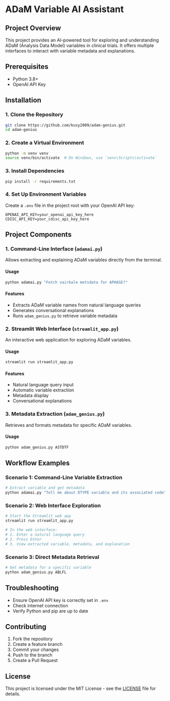 # ADaM Variable AI Assistant

## Project Overview
This project provides an AI-powered tool for exploring and understanding ADaM (Analysis Data Model) variables in clinical trials. It offers multiple interfaces to interact with variable metadata and explanations.

## Prerequisites
- Python 3.8+
- OpenAI API Key

## Installation

### 1. Clone the Repository
```bash
git clone https://github.com/kusy2009/adam-genius.git
cd adam-genius
```

### 2. Create a Virtual Environment
```bash
python -m venv venv
source venv/bin/activate  # On Windows, use `venv\Scripts\activate`
```

### 3. Install Dependencies
```bash
pip install -r requirements.txt
```

### 4. Set Up Environment Variables
Create a `.env` file in the project root with your OpenAI API key:
```
OPENAI_API_KEY=your_openai_api_key_here
CDISC_API_KEY=your_cdisc_api_key_here
```

## Project Components

### 1. Command-Line Interface (`adamai.py`)
Allows extracting and explaining ADaM variables directly from the terminal.

#### Usage
```bash
python adamai.py "Fetch vairbale metsdata for APHASE?"
```

#### Features
- Extracts ADaM variable names from natural language queries
- Generates conversational explanations
- Runs `adam_genius.py` to retrieve variable metadata

### 2. Streamlit Web Interface (`streamlit_app.py`)
An interactive web application for exploring ADaM variables.

#### Usage
```bash
streamlit run streamlit_app.py
```

#### Features
- Natural language query input
- Automatic variable extraction
- Metadata display
- Conversational explanations

### 3. Metadata Extraction (`adam_genius.py`)
Retrieves and formats metadata for specific ADaM variables.

#### Usage
```bash
python adam_genius.py ASTDTF
```

## Workflow Examples

### Scenario 1: Command-Line Variable Extraction
```bash
# Extract variable and get metadata
python adamai.py "Tell me about DTYPE variable and its associated codelists"
```

### Scenario 2: Web Interface Exploration
```bash
# Start the Streamlit web app
streamlit run streamlit_app.py

# In the web interface:
# 1. Enter a natural language query
# 2. Press Enter
# 3. View extracted variable, metadata, and explanation
```

### Scenario 3: Direct Metadata Retrieval
```bash
# Get metadata for a specific variable
python adam_genius.py ABLFL
```

## Troubleshooting
- Ensure OpenAI API key is correctly set in `.env`
- Check internet connection
- Verify Python and pip are up to date

## Contributing
1. Fork the repository
2. Create a feature branch
3. Commit your changes
4. Push to the branch
5. Create a Pull Request

## License
This project is licensed under the MIT License - see the [LICENSE](LICENSE) file for details.

